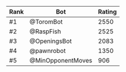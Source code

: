 Rank|Bot|Rating
---|---|---
#1|@ToromBot|2550
#2|@RaspFish|2525
#3|@OpeningsBot|2083
#4|@pawnrobot|1350
#5|@MinOpponentMoves|906
